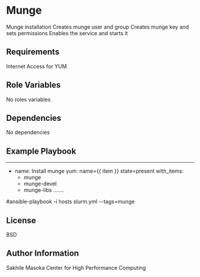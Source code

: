 Munge
=========

Munge installation
Creates munge user and group 
Creates munge key and sets permissions
Enables the service and starts it

Requirements
------------

Internet Access for YUM

Role Variables
--------------

No roles variables 

Dependencies
------------

No dependencies

Example Playbook
----------------

---
- name: Install munge
  yum: name={{ item }} state=present
  with_items:
     - munge
     - munge-devel
     - munge-libs
  .......

#ansible-playbook -i hosts slurm.yml --tags=munge

License
-------

BSD

Author Information
------------------

Sakhile Masoka
Center for High Performance Computing
